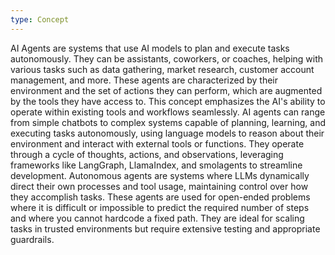 ```yaml
---
type: Concept
---
```


AI Agents are systems that use AI models to plan and execute tasks autonomously. They can be assistants, coworkers, or coaches, helping with various tasks such as data gathering, market research, customer account management, and more. These agents are characterized by their environment and the set of actions they can perform, which are augmented by the tools they have access to. This concept emphasizes the AI's ability to operate within existing tools and workflows seamlessly. AI agents can range from simple chatbots to complex systems capable of planning, learning, and executing tasks autonomously, using language models to reason about their environment and interact with external tools or functions. They operate through a cycle of thoughts, actions, and observations, leveraging frameworks like LangGraph, LlamaIndex, and smolagents to streamline development. Autonomous agents are systems where LLMs dynamically direct their own processes and tool usage, maintaining control over how they accomplish tasks. These agents are used for open-ended problems where it is difficult or impossible to predict the required number of steps and where you cannot hardcode a fixed path. They are ideal for scaling tasks in trusted environments but require extensive testing and appropriate guardrails.
